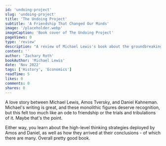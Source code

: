 ```yaml
---
id: 'undoing-project'
slug: 'undoing-project'
title: 'The Undoing Project'
subtitle: 'A Friendship That Changed Our Minds'
image: '/placeholder.webp'
imageCaption: 'Book cover of The Undoing Project'
pageViews: 0
type: 'review'
description: "A review of Michael Lewis's book about the groundbreaking collaboration between Daniel Kahneman and Amos Tversky."
content: ''
author: 'Zachary Roth'
bookAuthor: 'Michael Lewis'
date: 'Nov 2022'
tags: ['History', 'Economics']
readTime: 5
likes: 0
comments: 0
shares: 0
---
```


A love story between Michael Lewis, Amos Tversky, and Daniel Kahneman. Michael's writing is great, and these monolithic figures deserve recognition, but this felt too much like an ode to friendship or the trials and tribulations of it. Maybe that's the point.

Either way, you learn about the high-level thinking strategies deployed by Amos and Daniel, as well as how they arrived at their conclusions - of which there are many. Overall pretty good book.